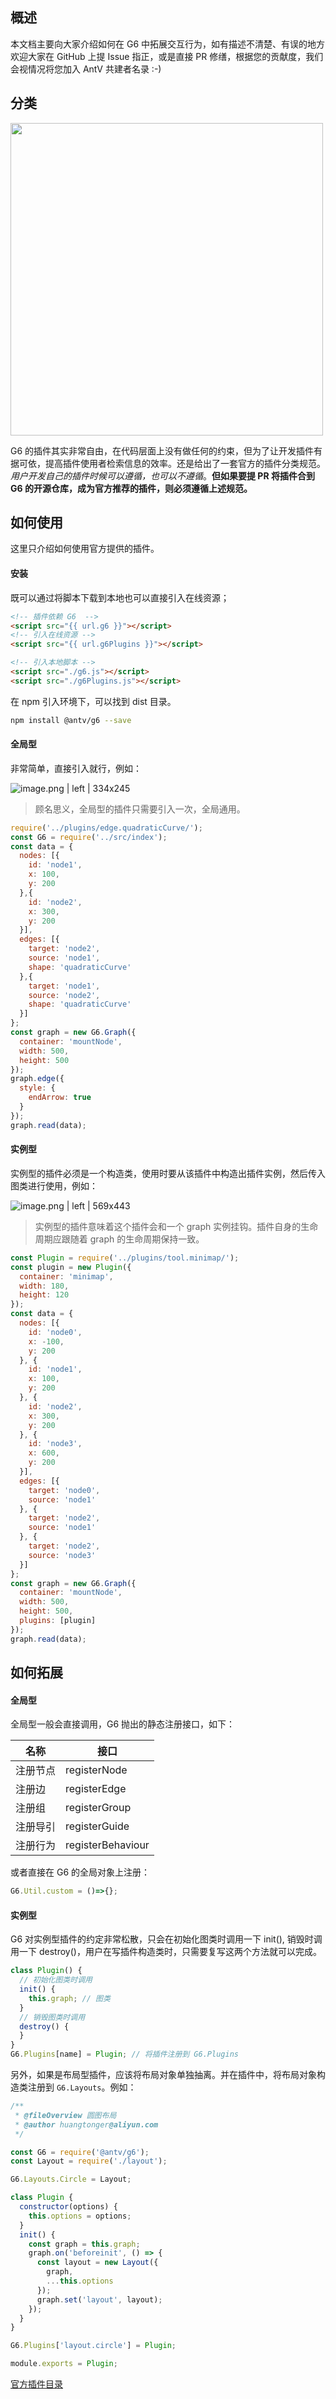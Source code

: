 <!--
index: 4
title: 插件详解
resource:
  jsFiles:
-->

## 概述

本文档主要向大家介绍如何在 G6 中拓展交互行为，如有描述不清楚、有误的地方欢迎大家在 GitHub 上提 Issue 指正，或是直接 PR 修缮，根据您的贡献度，我们会视情况将您加入 AntV 共建者名录 :-)

## 分类
<img src="https://cdn.yuque.com/lark/0/2018/png/223/1527757827295-749ca2bb-8306-4470-8248-94915e699522.png" style="width: 500px" />

G6 的插件其实非常自由，在代码层面上没有做任何的约束，但为了让开发插件有据可依，提高插件使用者检索信息的效率。还是给出了一套官方的插件分类规范。*用户开发自己的插件时候可以遵循，也可以不遵循*。__但如果要提 PR 将插件合到 G6 的开源仓库，成为官方推荐的插件，则必须遵循上述规范。__

## 如何使用
这里只介绍如何使用官方提供的插件。

#### 安装

既可以通过将脚本下载到本地也可以直接引入在线资源；


```html
<!-- 插件依赖 G6  -->
<script src="{{ url.g6 }}"></script>
<!-- 引入在线资源 -->
<script src="{{ url.g6Plugins }}"></script>
```

```html
<!-- 引入本地脚本 -->
<script src="./g6.js"></script>
<script src="./g6Plugins.js"></script>
```

在 npm 引入环境下，可以找到 dist 目录。

```bash
npm install @antv/g6 --save
```

#### 全局型
非常简单，直接引入就行，例如：

![image.png | left | 334x245](https://cdn.yuque.com/lark/0/2018/png/223/1527858535128-38c2e2ae-420e-4219-9aff-4b8f0a998abf.png "")

> 顾名思义，全局型的插件只需要引入一次，全局通用。

```javascript
require('../plugins/edge.quadraticCurve/');
const G6 = require('../src/index');
const data = {
  nodes: [{
    id: 'node1',
    x: 100,
    y: 200
  },{
    id: 'node2',
    x: 300,
    y: 200
  }],
  edges: [{
    target: 'node2',
    source: 'node1',
    shape: 'quadraticCurve'
  },{
    target: 'node1',
    source: 'node2',
    shape: 'quadraticCurve'
  }]
};
const graph = new G6.Graph({
  container: 'mountNode',
  width: 500,
  height: 500
});
graph.edge({
  style: {
    endArrow: true
  }
});
graph.read(data);
```

#### 实例型
实例型的插件必须是一个构造类，使用时要从该插件中构造出插件实例，然后传入图类进行使用，例如：


![image.png | left | 569x443](https://cdn.yuque.com/lark/0/2018/png/223/1527859212363-79d8fca4-9fb0-4c1e-98a8-82abc01035d0.png "")

> 实例型的插件意味着这个插件会和一个 graph 实例挂钩。插件自身的生命周期应跟随着 graph 的生命周期保持一致。

```javascript
const Plugin = require('../plugins/tool.minimap/');
const plugin = new Plugin({
  container: 'minimap',
  width: 180,
  height: 120
});
const data = {
  nodes: [{
    id: 'node0',
    x: -100,
    y: 200
  }, {
    id: 'node1',
    x: 100,
    y: 200
  }, {
    id: 'node2',
    x: 300,
    y: 200
  }, {
    id: 'node3',
    x: 600,
    y: 200
  }],
  edges: [{
    target: 'node0',
    source: 'node1'
  }, {
    target: 'node2',
    source: 'node1'
  }, {
    target: 'node2',
    source: 'node3'
  }]
};
const graph = new G6.Graph({
  container: 'mountNode',
  width: 500,
  height: 500,
  plugins: [plugin]
});
graph.read(data);
```

## 如何拓展

#### 全局型

全局型一般会直接调用，G6 抛出的静态注册接口，如下：

| 名称 | 接口 |
| --- | --- |
| 注册节点 | registerNode |
| 注册边 | registerEdge |
| 注册组 | registerGroup |
| 注册导引 | registerGuide |
| 注册行为 | registerBehaviour |

或者直接在 G6 的全局对象上注册：

```javascript
G6.Util.custom = ()=>{};
```

#### 实例型
G6 对实例型插件的约定非常松散，只会在初始化图类时调用一下 init(), 销毁时调用一下 destroy()，用户在写插件构造类时，只需要复写这两个方法就可以完成。

```javascript
class Plugin() {
  // 初始化图类时调用
  init() {
    this.graph; // 图类
  }
  // 销毁图类时调用
  destroy() {
  }
}
G6.Plugins[name] = Plugin; // 将插件注册到 G6.Plugins
```

另外，如果是布局型插件，应该将布局对象单独抽离。并在插件中，将布局对象构造类注册到 `G6.Layouts`。例如：

```js
/**
 * @fileOverview 圆图布局
 * @author huangtonger@aliyun.com
 */

const G6 = require('@antv/g6');
const Layout = require('./layout');

G6.Layouts.Circle = Layout;

class Plugin {
  constructor(options) {
    this.options = options;
  }
  init() {
    const graph = this.graph;
    graph.on('beforeinit', () => {
      const layout = new Layout({
        graph,
        ...this.options
      });
      graph.set('layout', layout);
    });
  }
}

G6.Plugins['layout.circle'] = Plugin;

module.exports = Plugin;
```

[官方插件目录](https://github.com/antvis/g6/plugins/)
